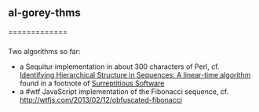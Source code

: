 ## al-gorey-thms
=============


### 

Two algorithms so far:

* a Sequitur implementation in about 300 characters of Perl, cf. 
  [Identifying Hierarchical Structure in Sequences: A linear-time algorithm](http://arxiv.org/pdf/cs.AI/9709102.pdf)
  found in a footnote of [Surreptitious Software](http://books.google.de/books?id=mig-bH3u0Z0C&printsec=frontcover&dq=isbn:0132702037)
* a #wtf JavaScript implementation of the Fibonacci sequence, cf. http://wtfjs.com/2013/02/12/obfuscated-fibonacci
